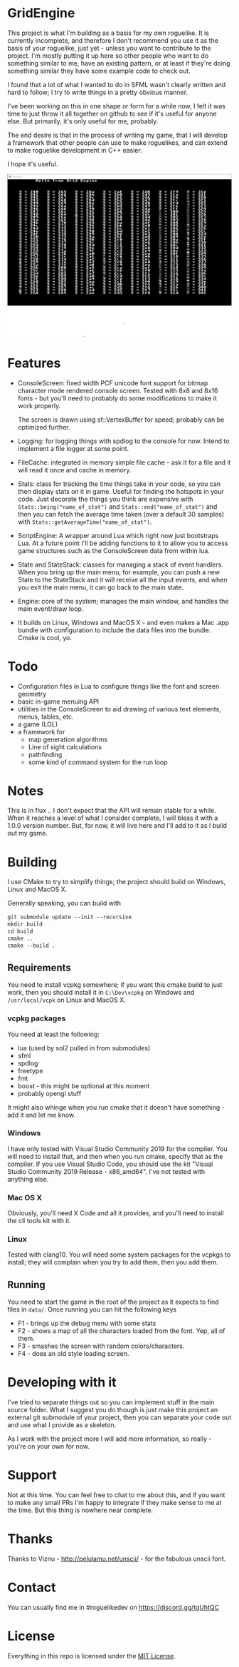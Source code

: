 # GridEngine

This project is what I'm building as a basis for my own roguelike. It is currently incomplete, and therefore I don't recommend you use it as the basis of your roguelike, just yet - unless you want to contribute to the project. I'm mostly putting it up here so other people who want to do something similar to me, have an existing pattern, or at least if they're doing something similar they have some example code to check out.

I found that a lot of what I wanted to do in SFML wasn't clearly written and hard to follow; I try to write things in a pretty obvious manner.

I've been working on this in one shape or form for a while now, I felt it was time to just throw it all together on github to see if it's useful for anyone else. But primarily, it's only useful for me, probably.

The end desire is that in the process of writing my game, that I will develop a framework that other people can use to make roguelikes, and can extend to make roguelike development in C++ easier.

I hope it's useful.

![gridengine.png](gridengine.png?raw=true "GridEngine")

# Features

- ConsoleScreen: fixed width PCF unicode font support for bitmap character mode rendered console screen. Tested with 8x8 and 8x16 fonts - but you'll need to probably do some modifications to make it work properly.

  The screen is drawn using sf::VertexBuffer for speed; probably can be optimized further.

- Logging: for logging things with spdlog to the console for now. Intend to implement a file logger at some point.
- FileCache: integrated in memory simple file cache - ask it for a file and it will read it once and cache in memory.
- Stats: class for tracking the time things take in your code, so you can then display stats on it in game. Useful for finding the hotspots in your code. Just decorate the things you think are expensive with `Stats::being("name_of_stat")` and `Stats::end("name_of_stat")` and then you can fetch the average time taken (over a default 30 samples) with `Stats::getAverageTime("name_of_stat")`.
- ScriptEngine: A wrapper around Lua which right now just bootstraps Lua. At a future point I'll be adding functions to it to allow you to access game structures such as the ConsoleScreen data from within lua.
- State and StateStack: classes for managing a stack of event handlers. When you bring up the main menu, for example, you can push a new State to the StateStack and it will receive all the input events, and when you exit the main menu, it can go back to the main state.
- Engine: core of the system; manages the main window, and handles the main event/draw loop.
- It builds on Linux, Windows and MacOS X - and even makes a Mac .app bundle with configuration to include the data files into the bundle. Cmake is cool, yo.

# Todo

- Configuration files in Lua to configure things like the font and screen geometry
- basic in-game menuing API
- utilities in the ConsoleScreen to aid drawing of various text elements, menus, tables, etc.
- a game (LOL)
- a framework for
  - map generation algorithms
  - Line of sight calculations
  - pathfinding
  - some kind of command system for the run loop

# Notes

This is in flux .. I don't expect that the API will remain stable for a while. When it reaches a level of what I consider complete, I will bless it with a 1.0.0 version number. But, for now, it will live here and I'll add to it as I build out my game.

# Building

I use CMake to try to simplify things; the project should build on Windows, Linux and MacOS X.

Generally speaking, you can build with

```
git submodule update --init --recursive
mkdir build
cd build
cmake ..
cmake --build .
```

## Requirements

You need to install vcpkg somewhere; if you want this cmake build to just work, then you should install it in `C:\Dev\vcpkg` on Windows and `/usr/local/vcpk` on Linux and MacOS X.

### vcpkg packages

You need at least the following:

- lua (used by sol2 pulled in from submodules)
- sfml
- spdlog
- freetype
- fmt
- boost - this might be optional at this moment
- probably opengl stuff

It might also whinge when you run cmake that it doesn't have something - add it and let me know.

### Windows

I have only tested with Visual Studio Community 2019 for the compiler. You will need to install that, and then when you run cmake, specify that as the compiler. If you use Visual Studio Code, you should use the kit "Visual Studio Community 2019 Release - x86_amd64". I've not tested with anything else.

### Mac OS X

Obviously, you'll need X Code and all it provides, and you'll need to install the cli tools kit with it.

### Linux

Tested with clang10. You will need some system packages for the vcpkgs to install; they will complain when you try to add them, then you add them.

## Running

You need to start the game in the root of the project as it expects to find files in `data/`. Once running you can hit the following keys

- F1 - brings up the debug menu with some stats
- F2 - shows a map of all the characters loaded from the font. Yep, all of them.
- F3 - smashes the screen with random colors/characters.
- F4 - does an old style loading screen.

# Developing with it

I've tried to separate things out so you can implement stuff in the main source folder. What I suggest you do though is just make this project an external git submodule of your project, then you can separate your code out and use what I provide as a skeleton.

As I work with the project more I will add more information, so really - you're on your own for now.

# Support

Not at this time. You can feel free to chat to me about this, and if you want to make any small PRs I'm happy to integrate if they make sense to me at the time. But this thing is nowhere near complete.

# Thanks

Thanks to Viznu - http://pelulamu.net/unscii/ - for the fabulous unscii font.

# Contact

You can usually find me in #roguelikedev on https://discord.gg/tgUhtQC

# License

Everything in this repo is licensed under the [MIT License](LICENSE).

